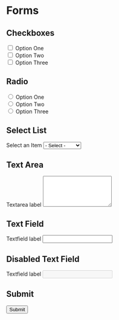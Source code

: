 # Forms

## Checkboxes
<form>
  <div className="checkbox">
    <input type="checkbox" id="checkbox-option1" name="checkbox" value="First"/>
        <label htmlFor="checkbox-option1">Option One</label>
  </div>
  <div className="checkbox">
    <input type="checkbox" id="checkbox-option2" name="checkbox" value="Second"/>
    <label htmlFor="checkbox-option2">Option Two</label>
  </div>
  <div className="checkbox">
    <input type="checkbox" id="checkbox-option3" name="checkbox" value="Third"/>
    <label htmlFor="checkbox-option3">Option Three</label>
  </div>
</form>

## Radio
<form>
  <div className="radio">
    <input type="radio" id="radio-option1" name="radio" value="First" /> 
    <label htmlFor="radio-option1">Option One</label>
  </div>
  <div className="radio">
    <input type="radio" id="radio-option2" name="radio" value="Second" /> 
    <label htmlFor="radio-option2">Option Two</label>
  </div>
  <div className="radio">
    <input type="radio" id="radio-option3" name="radio" value="Third" /> 
    <label htmlFor="radio-option3">Option Three</label>
  </div>
</form>

## Select List
<form>
<label htmlFor="list" >Select an Item</label>
    <select id="list">
    <option value="" defaultValue="selected">- Select -</option>
    <option value="Option One">Option One</option>
    <option value="Option Two">Option Two</option>
    <option value="Option Three">Option Three</option>
    <option value="Option Four">Option Four</option>
</select>
</form>

## Text Area
<form>
  <label>Textarea label</label>
  <textarea rows="5"></textarea>
</form>

## Text Field
<form>
  <label>Textfield label</label>
  <input />
</form>

## Disabled Text Field
<form>
  <label>Textfield label</label>
  <input disabled/>
</form>

## Submit
<input id="edit-submit" type="submit" value="Submit" />  